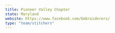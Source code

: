 ```yaml
---
title: Pioneer Valley Chapter
state: Maryland
website: https://www.facebook.com/Embroiderers/
type: "team/stitchers"
---
```

